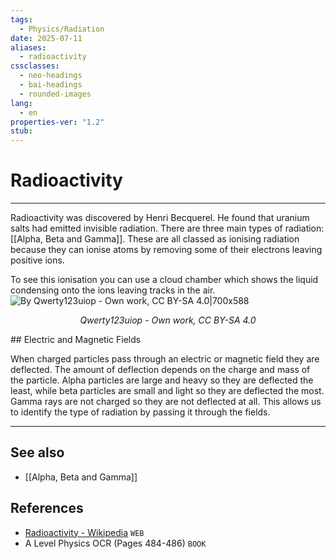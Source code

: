 ```yaml
---
tags:
  - Physics/Radiation
date: 2025-07-11
aliases:
  - radioactivity
cssclasses:
  - neo-headings
  - bai-headings
  - rounded-images
lang:
  - en
properties-ver: "1.2"
stub:
---
```

# Radioactivity

***

Radioactivity was discovered by Henri Becquerel. He found that uranium salts had emitted invisible radiation. There are three main types of radiation: [[Alpha, Beta and Gamma]]. These are all classed as ionising radiation because they can ionise atoms by removing some of their electrons leaving positive ions.

To see this ionisation you can use a cloud chamber which shows the liquid condensing onto the ions leaving tracks in the air.
![By Qwerty123uiop - Own work, CC BY-SA 4.0|700x588](https://upload.wikimedia.org/wikipedia/commons/7/7d/AlphaTrackRutherfordScattering3.jpg)
<p style="text-align: center;"><i>Qwerty123uiop - Own work, CC BY-SA 4.0</i></p>
## Electric and Magnetic Fields

When charged particles pass through an electric or magnetic field they are deflected. The amount of deflection depends on the charge and mass of the particle. Alpha particles are large and heavy so they are deflected the least, while beta particles are small and light so they are deflected the most. Gamma rays are not charged so they are not deflected at all. This allows us to identify the type of radiation by passing it through the fields.

***
## See also
- [[Alpha, Beta and Gamma]]
## References
- [Radioactivity - Wikipedia](https://en.wikipedia.org/wiki/Radioactivity) `WEB`
- A Level Physics OCR (Pages 484-486) `BOOK`